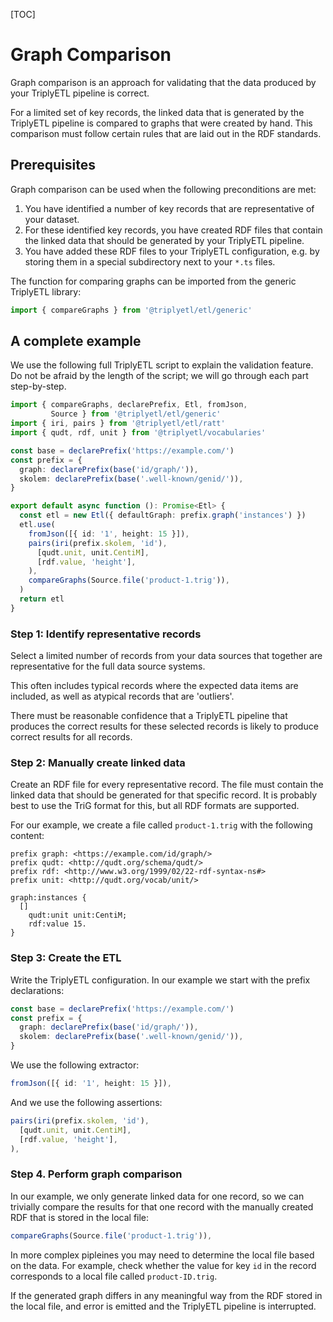 
[TOC]

# Graph Comparison

Graph comparison is an approach for validating that the data produced by your TriplyETL pipeline is correct.

For a limited set of key records, the linked data that is generated by the TriplyETL pipeline is compared to graphs that were created by hand.  This comparison must follow certain rules that are laid out in the RDF standards.



## Prerequisites

Graph comparison can be used when the following preconditions are met:

1. You have identified a number of key records that are representative of your dataset.
2. For these identified key records, you have created RDF files that contain the linked data that should be generated by your TriplyETL pipeline.
3. You have added these RDF files to your TriplyETL configuration, e.g. by storing them in a special subdirectory next to your `*.ts` files.

The function for comparing graphs can be imported from the generic TriplyETL library:

```ts
import { compareGraphs } from '@triplyetl/etl/generic'
```



## A complete example

We use the following full TriplyETL script to explain the validation feature.  Do not be afraid by the length of the script; we will go through each part step-by-step.

```ts
import { compareGraphs, declarePrefix, Etl, fromJson,
         Source } from '@triplyetl/etl/generic'
import { iri, pairs } from '@triplyetl/etl/ratt'
import { qudt, rdf, unit } from '@triplyetl/vocabularies'

const base = declarePrefix('https://example.com/')
const prefix = {
  graph: declarePrefix(base('id/graph/')),
  skolem: declarePrefix(base('.well-known/genid/')),
}

export default async function (): Promise<Etl> {
  const etl = new Etl({ defaultGraph: prefix.graph('instances') })
  etl.use(
    fromJson([{ id: '1', height: 15 }]),
    pairs(iri(prefix.skolem, 'id'),
      [qudt.unit, unit.CentiM],
      [rdf.value, 'height'],
    ),
    compareGraphs(Source.file('product-1.trig')),
  )
  return etl
}
```


### Step 1: Identify representative records

Select a limited number of records from your data sources that together are representative for the full data source systems.

This often includes typical records where the expected data items are included, as well as atypical records that are 'outliers'.

There must be reasonable confidence that a TriplyETL pipeline that produces the correct results for these selected records is likely to produce correct results for all records.


### Step 2: Manually create linked data

Create an RDF file for every representative record.  The file must contain the linked data that should be generated for that specific record.  It is probably best to use the TriG format for this, but all RDF formats are supported.

For our example, we create a file called `product-1.trig` with the following content:

```turtle
prefix graph: <https://example.com/id/graph/>
prefix qudt: <http://qudt.org/schema/qudt/>
prefix rdf: <http://www.w3.org/1999/02/22-rdf-syntax-ns#>
prefix unit: <http://qudt.org/vocab/unit/>

graph:instances {
  []
    qudt:unit unit:CentiM;
    rdf:value 15.
}
```


### Step 3: Create the ETL

Write the TriplyETL configuration.  In our example we start with the prefix declarations:

```ts
const base = declarePrefix('https://example.com/')
const prefix = {
  graph: declarePrefix(base('id/graph/')),
  skolem: declarePrefix(base('.well-known/genid/')),
}
```

We use the following extractor:

```ts
fromJson([{ id: '1', height: 15 }]),
```

And we use the following assertions:

```ts
pairs(iri(prefix.skolem, 'id'),
  [qudt.unit, unit.CentiM],
  [rdf.value, 'height'],
),
```

### Step 4. Perform graph comparison

In our example, we only generate linked data for one record, so we can trivially compare the results for that one record with the manually created RDF that is stored in the local file:

```ts
compareGraphs(Source.file('product-1.trig')),
```

In more complex pipleines you may need to determine the local file based on the data.  For example, check whether the value for key `id` in the record corresponds to a local file called `product-ID.trig`.

If the generated graph differs in any meaningful way from the RDF stored in the local file, and error is emitted and the TriplyETL pipeline is interrupted.
